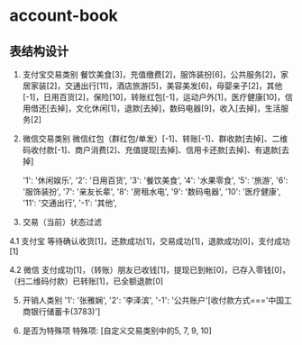 # account-book

## 表结构设计

1. 支付宝交易类别
    餐饮美食[3]，充值缴费[2]，服饰装扮[6]，公共服务[2]，家居家装[2]，交通出行[11]，酒店旅游[5]，美容美发[6]，母婴亲子[2]，其他[-1]，日用百货[2]，保险[10]，转账红包[-1]，运动户外[1]，医疗健康[10]，信用借还[去掉]，文化休闲[1]，退款[去掉]，数码电器[9]，收入[去掉]，生活服务[2]

2. 微信交易类别
    微信红包（群红包/单发）[-1]、转账[-1]、群收款[去掉]、二维码收付款[-1]、商户消费[2]、充值提现[去掉]、信用卡还款[去掉]、有退款[去掉]


    '1': '休闲娱乐',
    '2': '日用百货',
    '3': '餐饮美食',
    '4': '水果零食',
    '5': '旅游',
    '6': '服饰装扮',
    '7': '亲友长辈',
    '8': '房租水电',
    '9': '数码电器',
    '10': '医疗健康',
    '11': '交通出行',
    '-1': '其他',

4. 交易（当前）状态过滤
 
 4.1 支付宝
 等待确认收货[1]，还款成功[1]，交易成功[1]，退款成功[0]，支付成功[1]
 
 4.2 微信
 支付成功[1]，（转账）朋友已收钱[1]，提现已到帐[0]，已存入零钱[0]，（扫二维码付款）已转账[1]，已全额退款[0]

5. 开销人类别
    '1': '张雅娴',
    '2': '李泽滨',
    '-1': '公共账户'[收付款方式==='中国工商银行储蓄卡(3783)']

6. 是否为特殊项
    特殊项: [自定义交易类别中的5, 7, 9, 10]